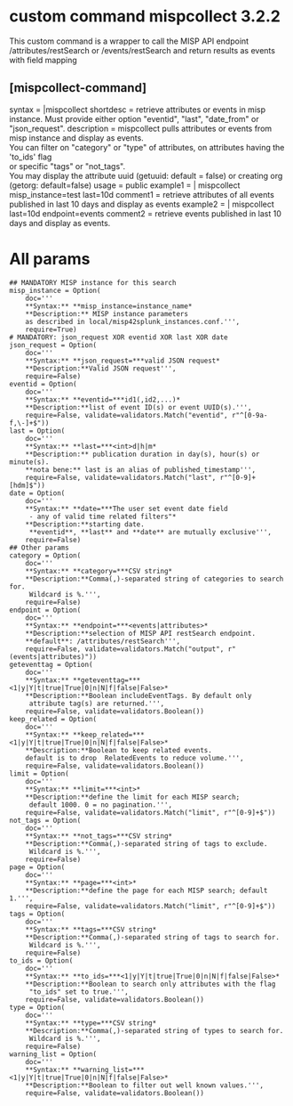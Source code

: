 # custom command mispcollect 3.2.2

This custom command is a wrapper to call the MISP API endpoint /attributes/restSearch or /events/restSearch and return results as events with field mapping
## [mispcollect-command]
syntax = |mispcollect <mispcollect-options> 
shortdesc = retrieve attributes or events in misp instance. Must provide either option "eventid", "last", "date_from" or "json_request".
description = mispcollect pulls attributes or events from misp instance and display as events.\
  You can filter on "category" or "type" of attributes, on attributes having the 'to_ids' flag\
  or specific "tags" or "not_tags".\
  You may display the attribute uuid (getuuid: default = false) or creating org (getorg: default=false)
usage = public
example1 = | mispcollect misp_instance=test last=10d
comment1 = retrieve attributes of all events published in last 10 days and display as events
example2 = | mispcollect last=10d endpoint=events
comment2 = retrieve events published in last 10 days and display as events.

# All params
    ## MANDATORY MISP instance for this search
    misp_instance = Option(
        doc='''
        **Syntax:** **misp_instance=instance_name*
        **Description:** MISP instance parameters
        as described in local/misp42splunk_instances.conf.''',
        require=True)
    # MANDATORY: json_request XOR eventid XOR last XOR date
    json_request = Option(
        doc='''
        **Syntax:** **json_request=***valid JSON request*
        **Description:**Valid JSON request''',
        require=False)
    eventid = Option(
        doc='''
        **Syntax:** **eventid=***id1(,id2,...)*
        **Description:**list of event ID(s) or event UUID(s).''',
        require=False, validate=validators.Match("eventid", r"^[0-9a-f,\-]+$"))
    last = Option(
        doc='''
        **Syntax:** **last=***<int>d|h|m*
        **Description:** publication duration in day(s), hour(s) or minute(s).
        **nota bene:** last is an alias of published_timestamp''',
        require=False, validate=validators.Match("last", r"^[0-9]+[hdm]$"))
    date = Option(
        doc='''
        **Syntax:** **date=***The user set event date field
         - any of valid time related filters"*
        **Description:**starting date.
         **eventid**, **last** and **date** are mutually exclusive''',
        require=False)
    ## Other params
    category = Option(
        doc='''
        **Syntax:** **category=***CSV string*
        **Description:**Comma(,)-separated string of categories to search for.
         Wildcard is %.''',
        require=False)
    endpoint = Option(
        doc='''
        **Syntax:** **endpoint=***<events|attributes>*
        **Description:**selection of MISP API restSearch endpoint.
        **default**: /attributes/restSearch''',
        require=False, validate=validators.Match("output", r"(events|attributes)"))
    geteventtag = Option(
        doc='''
        **Syntax:** **geteventtag=***<1|y|Y|t|true|True|0|n|N|f|false|False>*
        **Description:**Boolean includeEventTags. By default only
         attribute tag(s) are returned.''',
        require=False, validate=validators.Boolean())
    keep_related = Option(
        doc='''
        **Syntax:** **keep_related=***<1|y|Y|t|true|True|0|n|N|f|false|False>*
        **Description:**Boolean to keep related events.
        default is to drop  RelatedEvents to reduce volume.''',
        require=False, validate=validators.Boolean())
    limit = Option(
        doc='''
        **Syntax:** **limit=***<int>*
        **Description:**define the limit for each MISP search;
         default 1000. 0 = no pagination.''',
        require=False, validate=validators.Match("limit", r"^[0-9]+$"))
    not_tags = Option(
        doc='''
        **Syntax:** **not_tags=***CSV string*
        **Description:**Comma(,)-separated string of tags to exclude.
         Wildcard is %.''',
        require=False)
    page = Option(
        doc='''
        **Syntax:** **page=***<int>*
        **Description:**define the page for each MISP search; default 1.''',
        require=False, validate=validators.Match("limit", r"^[0-9]+$"))
    tags = Option(
        doc='''
        **Syntax:** **tags=***CSV string*
        **Description:**Comma(,)-separated string of tags to search for.
         Wildcard is %.''',
        require=False)
    to_ids = Option(
        doc='''
        **Syntax:** **to_ids=***<1|y|Y|t|true|True|0|n|N|f|false|False>*
        **Description:**Boolean to search only attributes with the flag
         "to_ids" set to true.''',
        require=False, validate=validators.Boolean())
    type = Option(
        doc='''
        **Syntax:** **type=***CSV string*
        **Description:**Comma(,)-separated string of types to search for.
         Wildcard is %.''',
        require=False)
    warning_list = Option(
        doc='''
        **Syntax:** **warning_list=***<1|y|Y|t|true|True|0|n|N|f|false|False>*
        **Description:**Boolean to filter out well known values.''',
        require=False, validate=validators.Boolean())
